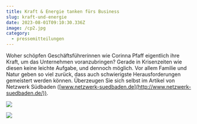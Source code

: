 ```yaml
---
title: Kraft & Energie tanken fürs Business
slug: kraft-und-energie
date: 2023-08-01T09:10:30.336Z
image: /cp2.jpg
category:
  - pressemitteilungen
---
```

Woher schöpfen Geschäftsführerinnen wie Corinna Pfaff eigentlich ihre Kraft, um das Unternehmen voranzubringen? Gerade in Krisenzeiten wie diesen keine leichte Aufgabe, und dennoch möglich. Vor allem Familie und Natur geben so viel zurück, dass auch schwierigste Herausforderungen gemeistert werden können. Überzeugen Sie sich selbst im Artikel von Netzwerk Südbaden ([www.netzwerk-suedbaden.de](http://www.netzwerk-suedbaden.de/)).

![](/2021-08-25-2-1-721x1024.png)

![](/2021-08-25-3-719x1024.png)